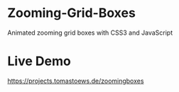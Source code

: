 # Zooming-Grid-Boxes
Animated zooming grid boxes with CSS3 and JavaScript

# Live Demo
https://projects.tomastoews.de/zoomingboxes
